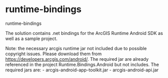 # runtime-bindings
runtime-bindings

The solution contains .net bindings for the ArcGIS Runtime Android SDK as well as a sample project.

Note: the necessary arcgis runtime jar not included due to possible copyright issues. Please 
	download them from https://developers.arcgis.com/android/. The required jar are already referenced
	in the project Runtime.Bindings.Android but not includes. The required jars are:
	- arcgis-android-app-toolkit.jar
	- arcgis-android-api.jar
